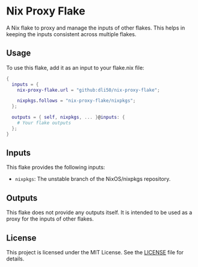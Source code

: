 # Nix Proxy Flake

A Nix flake to proxy and manage the inputs of other flakes. This helps in keeping the inputs consistent across multiple flakes.

## Usage

To use this flake, add it as an input to your flake.nix file:

```nix
{
  inputs = {
    nix-proxy-flake.url = "github:dli50/nix-proxy-flake";

    nixpkgs.follows = "nix-proxy-flake/nixpkgs";
  };

  outputs = { self, nixpkgs, ... }@inputs: {
    # Your flake outputs
  };
}
```

## Inputs

This flake provides the following inputs:

- `nixpkgs`: The unstable branch of the NixOS/nixpkgs repository.

## Outputs

This flake does not provide any outputs itself. It is intended to be used as a proxy for the inputs of other flakes.

## License

This project is licensed under the MIT License. See the [LICENSE](LICENSE) file for details.
